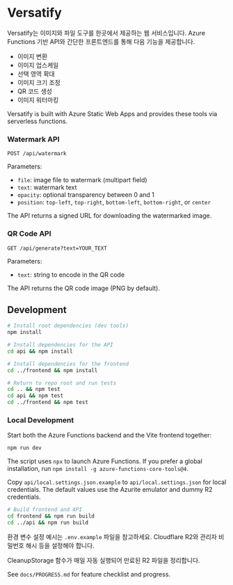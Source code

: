# Versatify

Versatify는 이미지와 파일 도구를 한곳에서 제공하는 웹 서비스입니다. Azure Functions 기반 API와 간단한 프론트엔드를 통해 다음 기능을 제공합니다.

- 이미지 변환
- 이미지 업스케일
- 선택 영역 확대
- 이미지 크기 조정
- QR 코드 생성
- 이미지 워터마킹

Versatify is built with Azure Static Web Apps and provides these tools via serverless functions.

### Watermark API

`POST /api/watermark`

Parameters:

- `file`: image file to watermark (multipart field)
- `text`: watermark text
- `opacity`: optional transparency between 0 and 1
- `position`: `top-left`, `top-right`, `bottom-left`, `bottom-right`, or `center`

The API returns a signed URL for downloading the watermarked image.

### QR Code API

`GET /api/generate?text=YOUR_TEXT`

Parameters:

- `text`: string to encode in the QR code

The API returns the QR code image (PNG by default).

## Development

```bash
# Install root dependencies (dev tools)
npm install

# Install dependencies for the API
cd api && npm install

# Install dependencies for the frontend
cd ../frontend && npm install

# Return to repo root and run tests
cd .. && npm test
cd api && npm test
cd ../frontend && npm test
```

### Local Development

Start both the Azure Functions backend and the Vite frontend together:

```bash
npm run dev
```

The script uses `npx` to launch Azure Functions. If you prefer a global
installation, run `npm install -g azure-functions-core-tools@4`.

Copy `api/local.settings.json.example` to `api/local.settings.json` for local
credentials. The default values use the Azurite emulator and dummy R2
credentials.

```bash
# Build frontend and API
cd frontend && npm run build
cd ../api && npm run build
```

환경 변수 설정 예시는 `.env.example` 파일을 참고하세요. Cloudflare R2와 관리자 비밀번호 해시 등을 설정해야 합니다.

CleanupStorage 함수가 매일 자동 실행되어 만료된 R2 파일을 정리합니다.

See `docs/PROGRESS.md` for feature checklist and progress.
